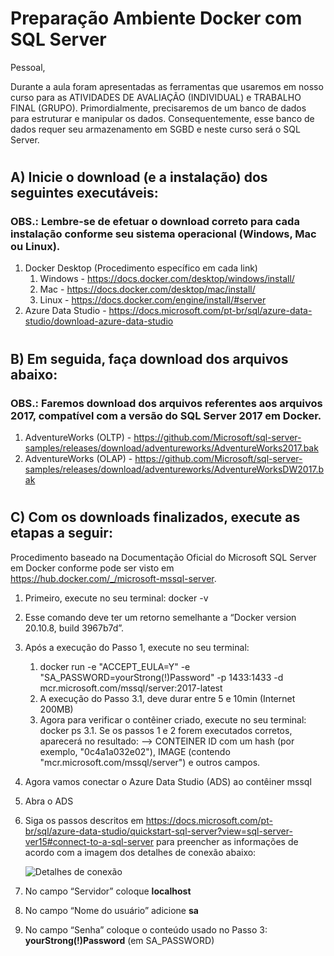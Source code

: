 # Preparação Ambiente Docker com SQL Server

Pessoal,

Durante a aula foram apresentadas as ferramentas que usaremos em nosso curso para as ATIVIDADES DE AVALIAÇÃO (INDIVIDUAL) e TRABALHO FINAL (GRUPO). Primordialmente, precisaremos de um banco de dados para estruturar e manipular os dados. Consequentemente, esse banco de dados requer seu armazenamento em SGBD e neste curso será o SQL Server.

#
## A) Inicie o download (e a instalação) dos seguintes executáveis:


### OBS.: Lembre-se de efetuar o download correto para cada instalação conforme seu sistema operacional (Windows, Mac ou Linux).


1. Docker Desktop (Procedimento específico em cada link)
    1. Windows - https://docs.docker.com/desktop/windows/install/
    2. Mac - https://docs.docker.com/desktop/mac/install/
    3. Linux - https://docs.docker.com/engine/install/#server
2. Azure Data Studio - https://docs.microsoft.com/pt-br/sql/azure-data-studio/download-azure-data-studio


#
## B) Em seguida, faça download dos arquivos abaixo:


### OBS.: Faremos download dos arquivos referentes aos arquivos 2017, compatível com a versão do SQL Server 2017 em Docker.


1. AdventureWorks (OLTP) - https://github.com/Microsoft/sql-server-samples/releases/download/adventureworks/AdventureWorks2017.bak
2. AdventureWorks (OLAP) - https://github.com/Microsoft/sql-server-samples/releases/download/adventureworks/AdventureWorksDW2017.bak

#
## C) Com os downloads finalizados,  execute as etapas a seguir:


	
Procedimento baseado na Documentação Oficial do Microsoft SQL Server em Docker conforme pode ser visto em 
https://hub.docker.com/_/microsoft-mssql-server.


1. Primeiro, execute no seu terminal:  docker -v
2. Esse comando deve ter um retorno semelhante a “Docker version 20.10.8, build 3967b7d”.
3. Após a execução do Passo 1, execute no seu terminal:
    1. docker run -e "ACCEPT_EULA=Y" -e "SA_PASSWORD=yourStrong(!)Password" -p 1433:1433 -d mcr.microsoft.com/mssql/server:2017-latest
    2. A execução do Passo 3.1, deve durar entre 5 e 10min (Internet 200MB)
    3. Agora para verificar o contêiner criado, execute no seu terminal: docker ps
    3.1. Se os passos 1 e 2 forem executados corretos, aparecerá no resultado: 
    		--> CONTEINER ID com um hash (por exemplo, "0c4a1a032e02"), IMAGE (contendo "mcr.microsoft.com/mssql/server") e outros campos. 	 
4. Agora vamos conectar o Azure Data Studio (ADS) ao contêiner mssql 
5. Abra o ADS
6. Siga os passos descritos em https://docs.microsoft.com/pt-br/sql/azure-data-studio/quickstart-sql-server?view=sql-server-ver15#connect-to-a-sql-server para preencher as informações de acordo com a imagem dos detalhes de conexão abaixo:

    ![Detalhes de conexão](https://docs.microsoft.com/pt-br/sql/azure-data-studio/media/quickstart-sql-server/new-connection-screen.png?view=sql-server-ver15)

1. No campo “Servidor” coloque **localhost**
2. No campo “Nome do usuário” adicione **sa**
3. No campo “Senha” coloque o conteúdo usado no Passo 3: **yourStrong(!)Password** (em SA_PASSWORD)
    
